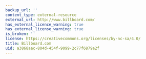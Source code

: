 ```yaml
---
backup_url: ''
content_type: external-resource
external_url: http://www.billboard.com/
has_external_licence_warning: true
has_external_license_warning: true
is_broken: ''
license: https://creativecommons.org/licenses/by-nc-sa/4.0/
title: Billboard.com
uid: a3868aac-804d-454f-9099-2c77f6879a2f
---
```

